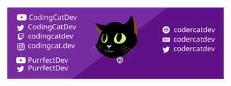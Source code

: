 [![Social banner for codercatdev](https://github.com/codercatdev/codercatdev/raw/main/assets/AJ_Primary_spin.svg)](https://codingcat.dev)

